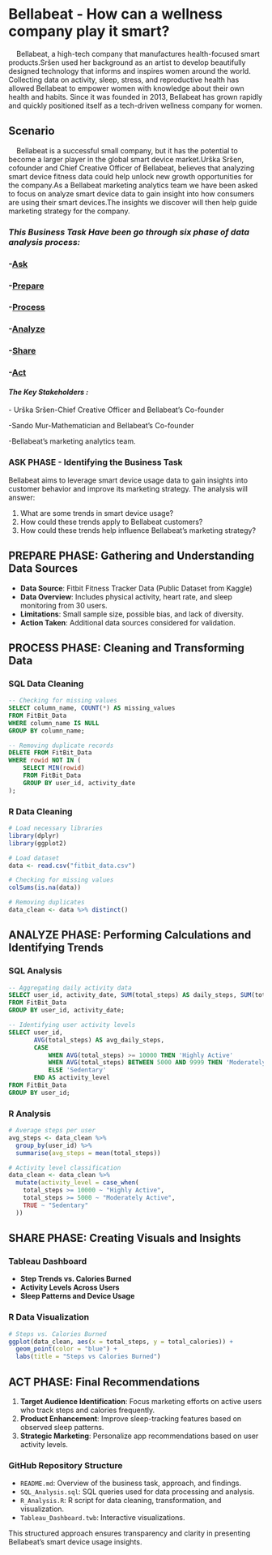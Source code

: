 # Bellabeat - How can a wellness company play it smart?

&nbsp;&nbsp;&nbsp;&nbsp;Bellabeat, a high-tech company that manufactures health-focused smart products.Sršen used her background as an artist to
develop beautifully designed technology that informs and inspires women around the world. Collecting data on activity, sleep,
stress, and reproductive health has allowed Bellabeat to empower women with knowledge about their own health and habits.
Since it was founded in 2013, Bellabeat has grown rapidly and quickly positioned itself as a tech-driven wellness company for women.

## Scenario

&nbsp;&nbsp;&nbsp;&nbsp;Bellabeat is a successful small company, but it has the potential to become a larger player in the
global smart device market.Urška Sršen, cofounder and Chief Creative Officer of Bellabeat, believes that analyzing smart
device fitness data could help unlock new growth opportunities for the company.As a Bellabeat marketing analytics team we have been
asked to focus on analyze smart device data to gain insight into how consumers are using their smart devices.The insights we discover
will then help guide marketing strategy for the company.

### ***This Business Task Have been go through six phase of data analysis process:***

### \-[Ask](#ask--phase-identifying-the-business-task)
### \-[Prepare](#Prepare)
### \-[Process](#Process)
### \-[Analyze](#Analyze)
### \-[Share](#Share)
### \-[Act](#Act)

#### ***The Key Stakeholders :***

\- Urška Sršen-Chief Creative Officer and Bellabeat’s Co-founder

\-Sando Mur-Mathematician and Bellabeat’s Co-founder

\-Bellabeat’s marketing analytics team.

### ASK PHASE - Identifying the Business Task
Bellabeat aims to leverage smart device usage data to gain insights into customer behavior and improve its marketing strategy. The analysis will answer:
1. What are some trends in smart device usage?
2. How could these trends apply to Bellabeat customers?
3. How could these trends help influence Bellabeat’s marketing strategy?

## PREPARE PHASE: Gathering and Understanding Data Sources
- **Data Source**: Fitbit Fitness Tracker Data (Public Dataset from Kaggle)
- **Data Overview**: Includes physical activity, heart rate, and sleep monitoring from 30 users.
- **Limitations**: Small sample size, possible bias, and lack of diversity.
- **Action Taken**: Additional data sources considered for validation.

## PROCESS PHASE: Cleaning and Transforming Data
### SQL Data Cleaning
```sql
-- Checking for missing values
SELECT column_name, COUNT(*) AS missing_values
FROM FitBit_Data
WHERE column_name IS NULL
GROUP BY column_name;

-- Removing duplicate records
DELETE FROM FitBit_Data
WHERE rowid NOT IN (
    SELECT MIN(rowid)
    FROM FitBit_Data
    GROUP BY user_id, activity_date
);
```

### R Data Cleaning
```r
# Load necessary libraries
library(dplyr)
library(ggplot2)

# Load dataset
data <- read.csv("fitbit_data.csv")

# Checking for missing values
colSums(is.na(data))

# Removing duplicates
data_clean <- data %>% distinct()
```

## ANALYZE PHASE: Performing Calculations and Identifying Trends
### SQL Analysis
```sql
-- Aggregating daily activity data
SELECT user_id, activity_date, SUM(total_steps) AS daily_steps, SUM(total_calories) AS daily_calories
FROM FitBit_Data
GROUP BY user_id, activity_date;

-- Identifying user activity levels
SELECT user_id,
       AVG(total_steps) AS avg_daily_steps,
       CASE 
           WHEN AVG(total_steps) >= 10000 THEN 'Highly Active'
           WHEN AVG(total_steps) BETWEEN 5000 AND 9999 THEN 'Moderately Active'
           ELSE 'Sedentary'
       END AS activity_level
FROM FitBit_Data
GROUP BY user_id;
```

### R Analysis
```r
# Average steps per user
avg_steps <- data_clean %>%
  group_by(user_id) %>%
  summarise(avg_steps = mean(total_steps))

# Activity level classification
data_clean <- data_clean %>%
  mutate(activity_level = case_when(
    total_steps >= 10000 ~ "Highly Active",
    total_steps >= 5000 ~ "Moderately Active",
    TRUE ~ "Sedentary"
  ))
```

## SHARE PHASE: Creating Visuals and Insights
### Tableau Dashboard
- **Step Trends vs. Calories Burned**
- **Activity Levels Across Users**
- **Sleep Patterns and Device Usage**

### R Data Visualization
```r
# Steps vs. Calories Burned
ggplot(data_clean, aes(x = total_steps, y = total_calories)) +
  geom_point(color = "blue") +
  labs(title = "Steps vs Calories Burned")
```

## ACT PHASE: Final Recommendations
1. **Target Audience Identification**: Focus marketing efforts on active users who track steps and calories frequently.
2. **Product Enhancement**: Improve sleep-tracking features based on observed sleep patterns.
3. **Strategic Marketing**: Personalize app recommendations based on user activity levels.

### GitHub Repository Structure
- `README.md`: Overview of the business task, approach, and findings.
- `SQL_Analysis.sql`: SQL queries used for data processing and analysis.
- `R_Analysis.R`: R script for data cleaning, transformation, and visualization.
- `Tableau_Dashboard.twb`: Interactive visualizations.

This structured approach ensures transparency and clarity in presenting Bellabeat’s smart device usage insights.

